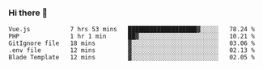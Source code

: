 ### Hi there 👋

<!--START_SECTION:waka-->

```text
Vue.js           7 hrs 53 mins   ███████████████████▓░░░░░   78.24 %
PHP              1 hr 1 min      ██▓░░░░░░░░░░░░░░░░░░░░░░   10.21 %
GitIgnore file   18 mins         ▓░░░░░░░░░░░░░░░░░░░░░░░░   03.06 %
.env file        12 mins         ▓░░░░░░░░░░░░░░░░░░░░░░░░   02.13 %
Blade Template   12 mins         ▓░░░░░░░░░░░░░░░░░░░░░░░░   02.05 %
```

<!--END_SECTION:waka-->

<!--
**Jonas-VanHaeken/Jonas-VanHaeken** is a ✨ _special_ ✨ repository because its `README.md` (this file) appears on your GitHub profile.

Here are some ideas to get you started:

- 🔭 I’m currently working on ...
- 🌱 I’m currently learning ...
- 👯 I’m looking to collaborate on ...
- 🤔 I’m looking for help with ...
- 💬 Ask me about ...
- 📫 How to reach me: ...
- 😄 Pronouns: ...
- ⚡ Fun fact: ...
-->
